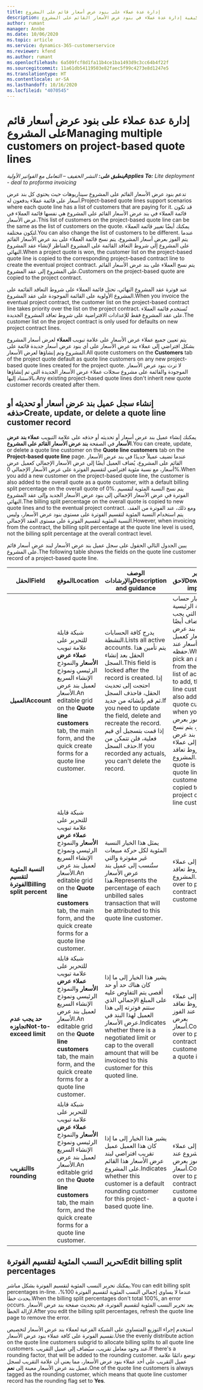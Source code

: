 ```yaml
---
title: إدارة عدة عملاء على بنود عرض أسعار قائم على المشروع
description: يشرح هذا الموضوع كيفية إدارة عدة عملاء في بنود عرض الأسعار القائم على المشروع.
author: rumant
manager: Annbe
ms.date: 10/06/2020
ms.topic: article
ms.service: dynamics-365-customerservice
ms.reviewer: kfend
ms.author: rumant
ms.openlocfilehash: 6a509fcf8d1fa11b4ce1ba1493d9c3cc64b4f22f
ms.sourcegitcommit: 11a61db54119503e82faec5f99c4273e8d1247e5
ms.translationtype: HT
ms.contentlocale: ar-SA
ms.lasthandoff: 10/16/2020
ms.locfileid: "4070545"
---
```

# <a name="managing-multiple-customers-on-project-based-quote-lines"></a><span data-ttu-id="f6576-103">إدارة عدة عملاء على بنود عرض أسعار قائم على المشروع</span><span class="sxs-lookup"><span data-stu-id="f6576-103">Managing multiple customers on project-based quote lines</span></span>

<span data-ttu-id="f6576-104">_**ينطبق على:** النشر الخفيف – التعامل مع الفواتير الأولية_</span><span class="sxs-lookup"><span data-stu-id="f6576-104">_**Applies To:** Lite deployment - deal to proforma invoicing_</span></span>

<span data-ttu-id="f6576-105">تدعم بنود عرض الأسعار القائم على المشروع سيناريوهات حيث يحتوي كل بند عرض أسعار على قائمة عملاء يدفعون له.</span><span class="sxs-lookup"><span data-stu-id="f6576-105">Project-based quote lines support scenarios where each quote line has a list of customers that are paying for it.</span></span> <span data-ttu-id="f6576-106">قد تكون قائمة العملاء في بند عرض الأسعار القائم على المشروع هي نفسها قائمة العملاء في عرض الأسعار.</span><span class="sxs-lookup"><span data-stu-id="f6576-106">This list of customers on the project-based quote line can be the same as the list of customers on the quote.</span></span> <span data-ttu-id="f6576-107">يمكنك أيضًا تغيير قائمة العملاء لتكون مختلفة.</span><span class="sxs-lookup"><span data-stu-id="f6576-107">You can also change the list of customers to be different.</span></span> <span data-ttu-id="f6576-108">عندما يتم الفوز بعرض أسعار المشروع، يتم نسخ قائمة العملاء على بند عرض الأسعار القائم على المشروع إلى شروط التعاقد القائمة على المشروع المناظر لإنشاء عقد المشروع النهائي.</span><span class="sxs-lookup"><span data-stu-id="f6576-108">When a project quote is won, the customer list on the project-based quote line is copied to the corresponding project–based contract line to create the eventual project contract.</span></span> <span data-ttu-id="f6576-109">يتم نسخ العملاء على بند عرض الأسعار القائم على المشروع إلى عقد المشروع.</span><span class="sxs-lookup"><span data-stu-id="f6576-109">Customers on the project-based quote are copied to the project contract.</span></span>

<span data-ttu-id="f6576-110">عند فوترة عقد المشروع النهائي، تحتل قائمة العملاء على شروط التعاقد القائمة على المشروع الأولوية على القائمة الموجودة على عقد المشروع.</span><span class="sxs-lookup"><span data-stu-id="f6576-110">When you invoice the eventual project contract, the customer list on the project-based contract line takes priority over the list on the project contract.</span></span> <span data-ttu-id="f6576-111">تُستخدم قائمة العملاء على عقد المشروع فقط للإعدادات الافتراضية على شروط تعاقد المشروع الجديدة.</span><span class="sxs-lookup"><span data-stu-id="f6576-111">The customer list on the project contract is only used for defaults on new project contract lines.</span></span>

<span data-ttu-id="f6576-112">يتم تعيين جميع عملاء عرض الأسعار على علامة تبويب **العملاء** لعرض أسعار المشروع بشكل افتراضي إلى عملاء بند عرض الأسعار على أي بنود عرض أسعار جديدة قائمة على المشروع وتم إنشاؤها لعرض الأسعار.</span><span class="sxs-lookup"><span data-stu-id="f6576-112">All quote customers on the **Customers** tab of the project quote default as quote line customers on any new project-based quote lines created for the project quote.</span></span> <span data-ttu-id="f6576-113">لا ترث بنود عرض الأسعار الموجودة والقائمة على مشروع سجلات عملاء عرض الأسعار الجديدة التي تم إنشاؤها بالاستناد إليها.</span><span class="sxs-lookup"><span data-stu-id="f6576-113">Any existing project-based quote lines don't inherit new quote customer records created after them.</span></span>

## <a name="create-update-or-delete-a-quote-line-customer-record"></a><span data-ttu-id="f6576-114">إنشاء سجل عميل بند عرض أسعار أو تحديثه أو حذفه</span><span class="sxs-lookup"><span data-stu-id="f6576-114">Create, update, or delete a quote line customer record</span></span>

<span data-ttu-id="f6576-115">يمكنك إنشاء عميل بند عرض أسعار أو تحديثه أو حذفه على علامة التبويب **عملاء بند عرض الأسعار** في الصفحة **بند عرض الأسعار القائم على المشروع**.</span><span class="sxs-lookup"><span data-stu-id="f6576-115">You can create, update, or delete a quote line customer on the **Quote line customers** tab on the **Project-based quote line** page.</span></span> <span data-ttu-id="f6576-116">عندما تضيف عميلاً جديدًا في بند عرض الأسعار القائم على المشروع، يُضاف العميل أيضًا إلى عرض الأسعار الإجمالي كعميل عرض أسعار، مع نسبة مئوية افتراضي لتقسيم الفوترة‬ على عرض الأسعار الإجمالي 0%.</span><span class="sxs-lookup"><span data-stu-id="f6576-116">When you add a new customer on the project-based quote line, the customer is also added to the overall quote as a quote customer, with a default billing split percentage on the overall quote of 0%.</span></span> <span data-ttu-id="f6576-117">يتم نسخ النسبة المئوية لتقسيم الفوترة‬ في عرض الأسعار الإجمالي إلى بنود عرض الأسعار الجديد وإلى عقد المشروع النهائي.</span><span class="sxs-lookup"><span data-stu-id="f6576-117">The billing split percentage on the overall quote is copied to new quote lines and to the eventual project contract.</span></span> <span data-ttu-id="f6576-118">ومع ذلك، عند الفوترة من العقد، يتم استخدام النسبة المئوية لتقسيم الفوترة على مستوى بنود عرض الأسعار، وليس النسبة المئوية لتقسيم الفوترة على مستوى العقد الإجمالي.</span><span class="sxs-lookup"><span data-stu-id="f6576-118">However, when invoicing from the contract, the billing split percentage at the quote line level is used, not the billing split percentage at the overall contract level.</span></span> 

<span data-ttu-id="f6576-119">يبين الجدول التالي الحقول على سجل عميل بند عرض الأسعار لبند عرض أسعار قائم على المشروع.</span><span class="sxs-lookup"><span data-stu-id="f6576-119">The following table shows the fields on the quote line customer record of a project-based quote line.</span></span>

| <span data-ttu-id="f6576-120">الحقل</span><span class="sxs-lookup"><span data-stu-id="f6576-120">Field</span></span> | <span data-ttu-id="f6576-121">الموقع</span><span class="sxs-lookup"><span data-stu-id="f6576-121">Location</span></span> | <span data-ttu-id="f6576-122">الوصف والإرشادات</span><span class="sxs-lookup"><span data-stu-id="f6576-122">Description and guidance</span></span> | <span data-ttu-id="f6576-123">تأثير لاحق</span><span class="sxs-lookup"><span data-stu-id="f6576-123">Downstream impact</span></span> |
| --- | --- | --- | --- |
| <span data-ttu-id="f6576-124">**العميل**</span><span class="sxs-lookup"><span data-stu-id="f6576-124">**Account**</span></span> | <span data-ttu-id="f6576-125">شبكة قابلة للتحرير على علامة تبويب **عملاء عرض الأسعار** والنموذج الرئيسي ونموذج الإنشاء السريع لعميل بند عرض الأسعار.</span><span class="sxs-lookup"><span data-stu-id="f6576-125">An editable grid on the **Quote line customers** tab, the main form, and the quick create forms for a quote line customer.</span></span> | <span data-ttu-id="f6576-126">يدرج كافة الحسابات النشطة.</span><span class="sxs-lookup"><span data-stu-id="f6576-126">Lists all active accounts.</span></span> <span data-ttu-id="f6576-127">يتم تأمين هذا الحقل بعد إنشاء السجل.</span><span class="sxs-lookup"><span data-stu-id="f6576-127">This field is locked after the record is created.</span></span> <span data-ttu-id="f6576-128">إذا احتجت إلى تحديث الحقل، فاحذف السجل ثم قم بإنشائه من جديد.</span><span class="sxs-lookup"><span data-stu-id="f6576-128">If you need to update the field, delete and recreate the record.</span></span> <span data-ttu-id="f6576-129">إذا قمت بتسجيل أي قيم فعلية، فلن تتمكن من حذف السجل.</span><span class="sxs-lookup"><span data-stu-id="f6576-129">If you recorded any actuals, you can't delete the record.</span></span> | <span data-ttu-id="f6576-130">عند اختيار حساب من القائمة الرئيسية للحسابات التي يجب إضافتها، يُضاف أيضًا عميل بند عرض الأسعار كعميل عرض أسعار عند حفظه.</span><span class="sxs-lookup"><span data-stu-id="f6576-130">When you pick an account from the master list of accounts to add, the quote line customer is also added as a quote customer when you save it.</span></span> <span data-ttu-id="f6576-131">عند الفوز بعرض أسعار، يتم نسخ عملاء بند عرض الأسعار إلى عملاء شروط تعاقد المشروع.</span><span class="sxs-lookup"><span data-stu-id="f6576-131">When a quote is won, quote line customers are copied to the project contract line customers.</span></span> |
| <span data-ttu-id="f6576-132">**النسبة المئوية لتقسيم الفوترة**</span><span class="sxs-lookup"><span data-stu-id="f6576-132">**Billing split percent**</span></span> | <span data-ttu-id="f6576-133">شبكة قابلة للتحرير على علامة تبويب **عملاء عرض الأسعار** والنموذج الرئيسي ونموذج الإنشاء السريع لعميل بند عرض الأسعار.</span><span class="sxs-lookup"><span data-stu-id="f6576-133">An editable grid on the **Quote line customers** tab, the main form, and the quick create forms for a quote line customer.</span></span> | <span data-ttu-id="f6576-134">يمثل هذا الخيار النسبة المئوية لكل حركة مبيعات غير مفوترة والتي ستُنسب إلى عميل بند عرض الأسعار هذا.</span><span class="sxs-lookup"><span data-stu-id="f6576-134">Represents the percentage of each unbilled sales transaction that will be attributed to this quote line customer.</span></span> | <span data-ttu-id="f6576-135">يتم نسخه إلى عملاء شروط تعاقد المشروع.</span><span class="sxs-lookup"><span data-stu-id="f6576-135">Copied over to project contract line customers.</span></span> |
| <span data-ttu-id="f6576-136">**حد يجب عدم تجاوزه**</span><span class="sxs-lookup"><span data-stu-id="f6576-136">**Not-to-exceed limit**</span></span> | <span data-ttu-id="f6576-137">شبكة قابلة للتحرير على علامة تبويب **عملاء عرض الأسعار** والنموذج الرئيسي ونموذج الإنشاء السريع لعميل بند عرض الأسعار.</span><span class="sxs-lookup"><span data-stu-id="f6576-137">An editable grid on the **Quote line customers** tab, the main form, and the quick create forms for a quote line customer.</span></span> | <span data-ttu-id="f6576-138">يشير هذا الخيار إلى ما إذا كان هناك حد أو حد أقصى يتم التفاوض عليه على المبلغ الإجمالي الذي ستتم فوترته إلى هذا العميل لهذا البند في عرض الأسعار.</span><span class="sxs-lookup"><span data-stu-id="f6576-138">Indicates whether there is a negotiated limit or cap to the overall amount that will be invoiced to this customer for this quoted line.</span></span> | <span data-ttu-id="f6576-139">يتم نسخه إلى عملاء شروط تعاقد المشروع عند الفوز بعرض أسعار.</span><span class="sxs-lookup"><span data-stu-id="f6576-139">Copied over to project contract line customers when a quote is won.</span></span> |
| <span data-ttu-id="f6576-140">**التقريب**</span><span class="sxs-lookup"><span data-stu-id="f6576-140">**Is rounding**</span></span> | <span data-ttu-id="f6576-141">شبكة قابلة للتحرير على علامة تبويب **عملاء عرض الأسعار** والنموذج الرئيسي ونموذج الإنشاء السريع لعميل بند عرض الأسعار.</span><span class="sxs-lookup"><span data-stu-id="f6576-141">An editable grid on the **Quote line customers** tab, the main form, and the quick create forms for a quote line customer.</span></span> | <span data-ttu-id="f6576-142">يشير هذا الخيار إلى ما إذا كان هذا العميل عميل تقريب افتراضي لبند عرض الأسعار هذا القائم على المشروع.</span><span class="sxs-lookup"><span data-stu-id="f6576-142">Indicates whether this customer is a default rounding customer for this project-based quote line.</span></span> | <span data-ttu-id="f6576-143">يتم نسخه إلى عملاء عقد المشروع عند الفوز بعرض أسعار.</span><span class="sxs-lookup"><span data-stu-id="f6576-143">Copied over to project contract customers when a quote is won.</span></span> |

## <a name="edit-billing-split-percentages"></a><span data-ttu-id="f6576-144">تحرير النسب المئوية لتقسيم الفوترة</span><span class="sxs-lookup"><span data-stu-id="f6576-144">Edit billing split percentages</span></span>

<span data-ttu-id="f6576-145">يمكنك تحرير النسب المئوية لتقسيم الفوترة بشكل مباشر.</span><span class="sxs-lookup"><span data-stu-id="f6576-145">You can edit billing split percentages in-line.</span></span> <span data-ttu-id="f6576-146">عندما لا يساوي إجمالي النسب المئوية لتقسيم الفوترة 100%، يحدث خطأ.</span><span class="sxs-lookup"><span data-stu-id="f6576-146">When the billing split percentages don't total 100%, an error occurs.</span></span> <span data-ttu-id="f6576-147">بعد تحرير النسب المئوية لتقسيم الفوترة، قم بتحديث صفحة بند عرض الأسعار لإزالة الخطأ.</span><span class="sxs-lookup"><span data-stu-id="f6576-147">After you edit the billing split percentages, refresh the quote line page to remove the error.</span></span>

<span data-ttu-id="f6576-148">استخدم إجراء التوزيع المتساوي على الشبكة الفرعية لعملاء بند عرض الأسعار لتخصيص تقسيم الفوترة على كافة عملاء بنود عرض الأسعار.</span><span class="sxs-lookup"><span data-stu-id="f6576-148">Use the evenly distribute action on the quote line customers subgrid to allocate billing splits to all quote line customers.</span></span> <span data-ttu-id="f6576-149">عند وجود معامل تقريب، سيُضاف إلى عميل التقريب.</span><span class="sxs-lookup"><span data-stu-id="f6576-149">If there's a rounding factor, that will be added to the rounding customer.</span></span> <span data-ttu-id="f6576-150">توضع دائمًا علامة عميل التقريب على أحد عملاء بنود عرض الأسعار، مما يعني أن علامة التقريب لسجل عميل بند عرض الأسعار معينة إلى **نعم**.</span><span class="sxs-lookup"><span data-stu-id="f6576-150">One of the quote line customers is always tagged as the rounding customer, which means that quote line customer record has the rounding flag set to **Yes**.</span></span> 
